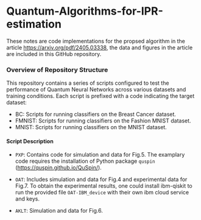 # Quantum-Algorithms-for-IPR-estimation

These notes are code implementations for the propsed algorithm in the article https://arxiv.org/pdf/2405.03338, the data and figures in the article are included in this GitHub repository.

### Overview of Repository Structure
This repository contains a series of scripts configured to test the performance of Quantum Neural Networks across various datasets and training conditions. Each script is prefixed with a code indicating the target dataset:

* BC: Scripts for running classifiers on the Breast Cancer dataset.
* FMNIST: Scripts for running classifiers on the Fashion MNIST dataset.
* MNIST: Scripts for running classifiers on the MNIST dataset.

#### Script Description
* `PXP`: Contains code for simulation and data for Fig.5. The examplary code requires the installation of Python package `quspin` (https://quspin.github.io/QuSpin/).
  
* `OAT`: Includes simulation and data for Fig.4 and experimental data for Fig.7. To obtain the experimental results, one could install ibm-qiskit to run the provided file `OAT-IBM_device` with their own ibm cloud service and keys.

* `AKLT`: Simulation and data for Fig.6.
